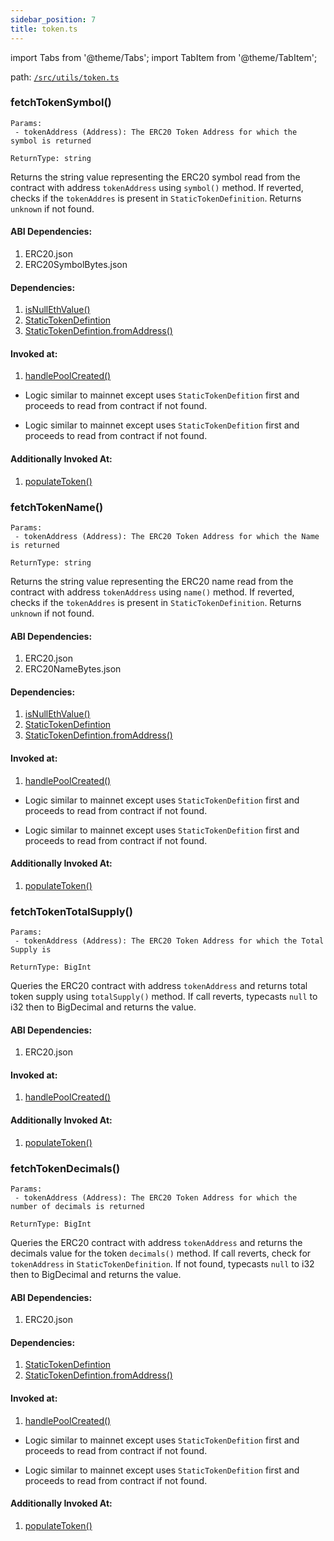 ```yaml
---
sidebar_position: 7
title: token.ts
---
```


import Tabs from '@theme/Tabs';
import TabItem from '@theme/TabItem';

path: [`/src/utils/token.ts`](https://github.com/Uniswap/v3-subgraph/blob/main/src/utils/token.ts)

### fetchTokenSymbol()
```
Params:
 - tokenAddress (Address): The ERC20 Token Address for which the symbol is returned

ReturnType: string
```
<Tabs>
<TabItem value="Other Chains" label="Other-Chains">

Returns the string value representing the ERC20 symbol read from the contract with address `tokenAddress` using `symbol()` method. If reverted, checks if the `tokenAddres` is present in `StaticTokenDefinition`. Returns `unknown` if not found.

#### ABI Dependencies:
1. ERC20.json
2. ERC20SymbolBytes.json

#### Dependencies:
1. [isNullEthValue()](./index.ts#isnullethvalue)
2. [StaticTokenDefintion](./staticTokenDefinition.ts#statictokendefinition)
3. [StaticTokenDefintion.fromAddress()](./staticTokenDefinition.ts#fromaddress)

#### Invoked at:
1. [handlePoolCreated()](../mappings/factory.ts#handlepoolcreated)

</TabItem>
<TabItem value="Arbitrum-One" label="Arbitrum-One">

- Logic similar to mainnet except uses `StaticTokenDefition` first and proceeds to read from contract if not found.

</TabItem>
<TabItem value="Optimism" label="Optimism">

- Logic similar to mainnet except uses `StaticTokenDefition` first and proceeds to read from contract if not found.

#### Additionally Invoked At:
1. [populateToken()](./backfill.ts#populatetoken)

</TabItem>
</Tabs>   

### fetchTokenName()
```
Params:
 - tokenAddress (Address): The ERC20 Token Address for which the Name is returned

ReturnType: string
```
<Tabs>
<TabItem value="Other Chains" label="Other-Chains">

Returns the string value representing the ERC20 name read from the contract with address `tokenAddress` using `name()` method. If reverted, checks if the `tokenAddres` is present in `StaticTokenDefinition`. Returns `unknown` if not found.

#### ABI Dependencies:
1. ERC20.json
2. ERC20NameBytes.json

#### Dependencies:
1. [isNullEthValue()](./index.ts#isnullethvalue)
2. [StaticTokenDefintion](./staticTokenDefinition.ts#statictokendefinition)
3. [StaticTokenDefintion.fromAddress()](./staticTokenDefinition.ts#fromaddress)

#### Invoked at:
1. [handlePoolCreated()](../mappings/factory.ts#handlepoolcreated)

</TabItem>
<TabItem value="Arbitrum-One" label="Arbitrum-One">

- Logic similar to mainnet except uses `StaticTokenDefition` first and proceeds to read from contract if not found.

</TabItem>
<TabItem value="Optimism" label="Optimism">

- Logic similar to mainnet except uses `StaticTokenDefition` first and proceeds to read from contract if not found.

#### Additionally Invoked At:
1. [populateToken()](./backfill.ts#populatetoken)

</TabItem>
</Tabs>   

### fetchTokenTotalSupply()
```
Params:
 - tokenAddress (Address): The ERC20 Token Address for which the Total Supply is 

ReturnType: BigInt
```
<Tabs>
<TabItem value="Other Chains" label="Other-Chains">

Queries the ERC20 contract with address `tokenAddress` and returns total token supply using `totalSupply()` method. If call reverts, typecasts `null` to i32 then to BigDecimal and returns the value.

#### ABI Dependencies:
1. ERC20.json

#### Invoked at:
1. [handlePoolCreated()](../mappings/factory.ts#handlepoolcreated)

</TabItem>
<TabItem value="Optimism" label="Optimism">

#### Additionally Invoked At:
1. [populateToken()](./backfill.ts#populatetoken)

</TabItem>
</Tabs>

### fetchTokenDecimals()
```
Params:
 - tokenAddress (Address): The ERC20 Token Address for which the number of decimals is returned

ReturnType: BigInt
```
<Tabs>
<TabItem value="Other Chains" label="Other-Chains">

Queries the ERC20 contract with address `tokenAddress` and returns the decimals value for the token `decimals()` method. If call reverts, check for `tokenAddress` in `StaticTokenDefinition`. If not found, typecasts `null` to i32 then to BigDecimal and returns the value.

#### ABI Dependencies:
1. ERC20.json

#### Dependencies:
1. [StaticTokenDefintion](./staticTokenDefinition.ts#statictokendefinition)
2. [StaticTokenDefintion.fromAddress()](./staticTokenDefinition.ts#fromaddress)

#### Invoked at:
1. [handlePoolCreated()](../mappings/factory.ts#handlepoolcreated)

</TabItem>
<TabItem value="Arbitrum-One" label="Arbitrum-One">

- Logic similar to mainnet except uses `StaticTokenDefition` first and proceeds to read from contract if not found.

</TabItem>
<TabItem value="Optimism" label="Optimism">

- Logic similar to mainnet except uses `StaticTokenDefition` first and proceeds to read from contract if not found.

#### Additionally Invoked At:
1. [populateToken()](./backfill.ts#populatetoken)

</TabItem>
</Tabs>